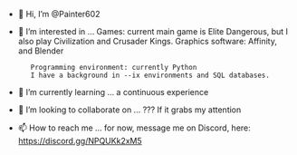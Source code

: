 - 👋 Hi, I’m @Painter602
- 👀 I’m interested in ...
         Games: current main game is Elite Dangerous, but I also play Civilization and Crusader Kings.
         Graphics software: Affinity, and Blender
         
         Programming environment: currently Python
         I have a background in --ix environments and SQL databases.
         
- 🌱 I’m currently learning ... a continuous experience
- 💞️ I’m looking to collaborate on ... ??? If it grabs my attention
- 📫 How to reach me ... for now, message me on Discord, here: https://discord.gg/NPQUKk2xM5

<!---
Painter602/Painter602 is a ✨ special ✨ repository because its `README.md` (this file) appears on your GitHub profile.
You can click the Preview link to take a look at your changes.
--->
